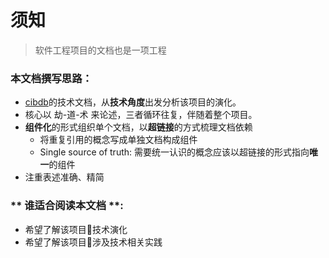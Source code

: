 # 须知

> 软件工程项目的文档也是一项工程

### 本文档撰写思路：
- [cibdb](README.md)的技术文档，从**技术角度**出发分析该项目的演化。
- 核心以 劫-道-术 来论述，三者循环往复，伴随着整个项目。
- **组件化**的形式组织单个文档，以**超链接**的方式梳理文档依赖
  -  将重复引用的概念写成单独文档构成组件
  -  Single source of truth: 需要统一认识的概念应该以超链接的形式指向**唯一**的组件
- 注重表述准确、精简


### ** 谁适合阅读本文档 **:
   - 希望了解该项目技术演化
   - 希望了解该项目涉及技术相关实践